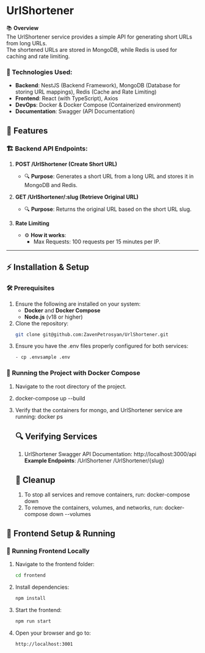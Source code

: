 # UrlShortener

📚 **Overview**  
The UrlShortener service provides a simple API for generating short URLs from long URLs.  
The shortened URLs are stored in MongoDB, while Redis is used for caching and rate limiting.  

### 🔹 Technologies Used:
- **Backend**: NestJS (Backend Framework), MongoDB (Database for storing URL mappings), Redis (Cache and Rate Limiting)
- **Frontend**: React (with TypeScript), Axios
- **DevOps**: Docker & Docker Compose (Containerized environment)
- **Documentation**: Swagger (API Documentation)


## 🚀 Features

### 🏗 Backend API Endpoints:

1. **POST /UrlShortener (Create Short URL)**
   - 🔍 **Purpose**: Generates a short URL from a long URL and stores it in MongoDB and Redis.

2. **GET /UrlShortener/:slug (Retrieve Original URL)**
   - 🔍 **Purpose**: Returns the original URL based on the short URL slug.

3. **Rate Limiting**
   - ⚙️ **How it works**:
     - Max Requests: 100 requests per 15 minutes per IP.

---

## ⚡️ Installation & Setup

### 🛠 Prerequisites
1. Ensure the following are installed on your system:
   - **Docker** and **Docker Compose**
   - **Node.js** (v18 or higher)
2. Clone the repository:
   ```bash
   git clone git@github.com:ZavenPetrosyan/UrlShortener.git
3. Ensure you have the .env files properly configured for both services:
   ```bash
   - cp .envsample .env
### 🐳 Running the Project with Docker Compose
 1. Navigate to the root directory of the project.
 2. docker-compose up --build
 3. Verify that the containers for mongo, and UrlShortener service are running:
    docker ps
 
    ## 🔍 Verifying Services
    1. UrlShortener
    Swagger API Documentation: http://localhost:3000/api
        **Example Endpoints**:
        /UrlShortener
        /UrlShortener/{slug}

    ## 🧹 Cleanup
    1. To stop all services and remove containers, run: docker-compose down
    2. To remove the containers, volumes, and networks, run: docker-compose down --volumes

## 🎨 Frontend Setup & Running

### 📌 Running Frontend Locally

   1. Navigate to the frontend folder:
      ```bash
      cd frontend
   2. Install dependencies:
      ```bash
      npm install
   3. Start the frontend:
      ```bash 
      npm run start
   4. Open your browser and go to:
      ```bash
      http://localhost:3001

